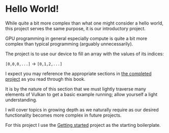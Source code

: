 # Hello World!

While quite a bit more complex than what one might consider a hello world, this project serves the same purpose, it is our introductory project.

GPU programming in general especially compute is quite a bit more complex than typical programming (arguably unnecessarily).

The project is to use our device to fill an array with the values of its indices:

`[0,0,0,...]` → `[0,1,2,...]`

I expect you may reference the appropriate sections in [the completed project](https://github.com/JonathanWoollett-Light/vulkan-012) as you read through this book.

It is by the nature of this section that we must lightly traverse many elements of Vulkan to get a basic example running; allow yourself a light understanding.

I will cover topics in growing depth as we naturally require as our desired functionality becomes more complex in future projects.

For this project I use the [Getting started](ch02-00-getting-started.md) project as the starting boilerplate.